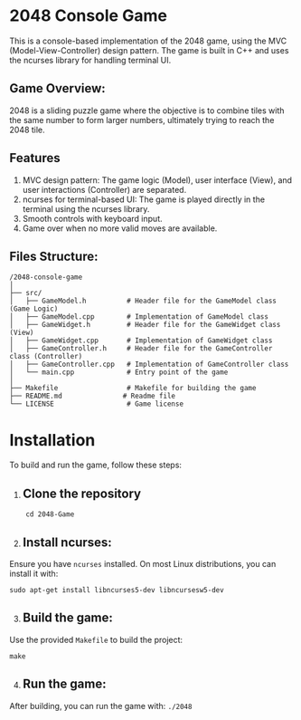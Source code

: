 # 2048 Console Game
This is a console-based implementation of the 2048 game, using the MVC (Model-View-Controller) design pattern. The game is built in C++ and uses the ncurses library for handling terminal UI.

## Game Overview:
2048 is a sliding puzzle game where the objective is to combine tiles with the same number to form larger numbers, ultimately trying to reach the 2048 tile.

## Features
1. MVC design pattern: The game logic (Model), user interface (View), and user interactions (Controller) are separated.
2. ncurses for terminal-based UI: The game is played directly in the terminal using the ncurses library.
3. Smooth controls with keyboard input.
4. Game over when no more valid moves are available.

## Files Structure:
```
/2048-console-game
│
├── src/
│   ├── GameModel.h          # Header file for the GameModel class (Game Logic)
│   ├── GameModel.cpp        # Implementation of GameModel class
│   ├── GameWidget.h         # Header file for the GameWidget class (View)
│   ├── GameWidget.cpp       # Implementation of GameWidget class
│   ├── GameController.h     # Header file for the GameController class (Controller)
│   ├── GameController.cpp   # Implementation of GameController class
│   └── main.cpp             # Entry point of the game
│
├── Makefile                 # Makefile for building the game
├── README.md               # Readme file
└── LICENSE                  # Game license
```

# Installation
To build and run the game, follow these steps:
1. ## Clone the repository
  ``` git clone https://github.com/yourusername/2048-console-game.git
      cd 2048-Game
  ```
2. ## Install ncurses:
Ensure you have `ncurses` installed. On most Linux distributions, you can install it with:
```
sudo apt-get install libncurses5-dev libncursesw5-dev
```
3. ## Build the game:
Use the provided `Makefile` to build the project:
```
make
```
4. ## Run the game:
After building, you can run the game with:
``` ./2048 ```



